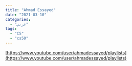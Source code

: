 ```yaml
---
title: "Ahmad Essayed"
date: "2021-03-10"
categories:
  - "عربي"
tags:
  - "CS"
  - "cs50"
---
```


[https://www.youtube.com/user/ahmadessayed/playlists](https://www.youtube.com/user/ahmadessayed/playlists)
